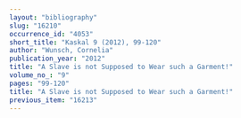 ```yaml
---
layout: "bibliography"
slug: "16210"
occurrence_id: "4053"
short_title: "Kaskal 9 (2012), 99-120"
author: "Wunsch, Cornelia"
publication_year: "2012"
title: "A Slave is not Supposed to Wear such a Garment!"
volume_no_: "9"
pages: "99-120"
title: "A Slave is not Supposed to Wear such a Garment!"
previous_item: "16213"
---
```

